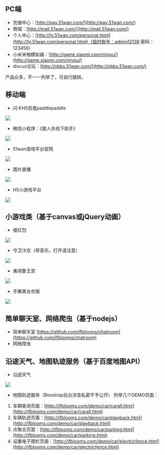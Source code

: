 ## PC端 ##
- 充值中心：[http://pay.51wan.com/](http://pay.51wan.com/)
- 商城：[http://mall.51wan.com/](http://mall.51wan.com/)
- 个人中心：[http://hi.51wan.com/personal.html](http://hi.51wan.com/personal.html)（临时账号：admin12138 密码：123456）
- 小米米柚模拟器：[http://game.xiaomi.com/miyou/](http://game.xiaomi.com/miyou/)
- discuz论坛：[http://nbbs.51wan.com/](http://nbbs.51wan.com/)

产品众多，不一一列举了，可自行跳转。

## 移动端 ##

- 闪卡H5百度paddlepaddle

![](http://ifblooms.com/demo/qrcode/flash.png)

- 微信小程序：《狼人杀线下助手》

![](http://ifblooms.com/demo/qrcode/mina.png)

- 51wan游戏平台官网

![](http://ifblooms.com/demo/qrcode/51wan.png)


- 图片直播

![](http://ifblooms.com/demo/qrcode/live.png)


- H5小游戏平台

![](http://ifblooms.com/demo/qrcode/h5.png)


## 小游戏类（基于canvas或jQuery动画） ##
- 接红包

![](http://ifblooms.com/demo/qrcode/mayday.png)

- 守卫汴京（带音乐，打开请注意）

![](http://ifblooms.com/demo/qrcode/sw.png)

- 勇闯鲁王宫

![](http://ifblooms.com/demo/qrcode/zombie.png)

- 手撕美女衣服

![](http://ifblooms.com/demo/qrcode/siyifu.png)

## 简单聊天室、网络爬虫（基于nodejs） ##
- 简单聊天室
[https://github.com/ifblooms/chatroom](https://github.com/ifblooms/chatroom)
- 网络爬虫


## 沿途天气、地图轨迹服务（基于百度地图API） ##
- 沿途天气

![](http://ifblooms.com/demo/qrcode/weather.png)

- 地图轨迹服务（Boostrap后台涉及私密不予公开）
列举几个DEMO页面：
1. 车辆查询页面：[http://ifblooms.com/demo/car/carall.html](http://ifblooms.com/demo/car/carall.html)
2. 车辆轨迹页面：[http://ifblooms.com/demo/car/playback.html](http://ifblooms.com/demo/car/playback.html)
3. 点聚合页面：[http://ifblooms.com/demo/car/parking.html](http://ifblooms.com/demo/car/parking.html)
4. 设置电子围栏页面：[http://ifblooms.com/demo/car/electricfence.html](http://ifblooms.com/demo/car/electricfence.html)
